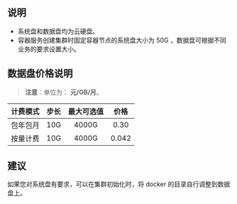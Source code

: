 ## 说明
- 系统盘和数据盘均为云硬盘。
- 容器服务创建集群时固定容器节点的系统盘大小为 50G ，数据盘可根据不同业务的要求设置大小。

## 数据盘价格说明
>**注意**：单位为： **元/GB/月**。


| 计费模式 | 步长 | 最大可选值 | 价格 |
|:--------:|:---------:|:-------:|:-------:| 
| 包年包月| 10G | 4000G | 0.30 |
| 按量计费| 10G | 4000G | 0.042|

## 建议
如果您对系统盘有要求，可以在集群初始化时，将 docker 的目录自行调整到数据盘上。